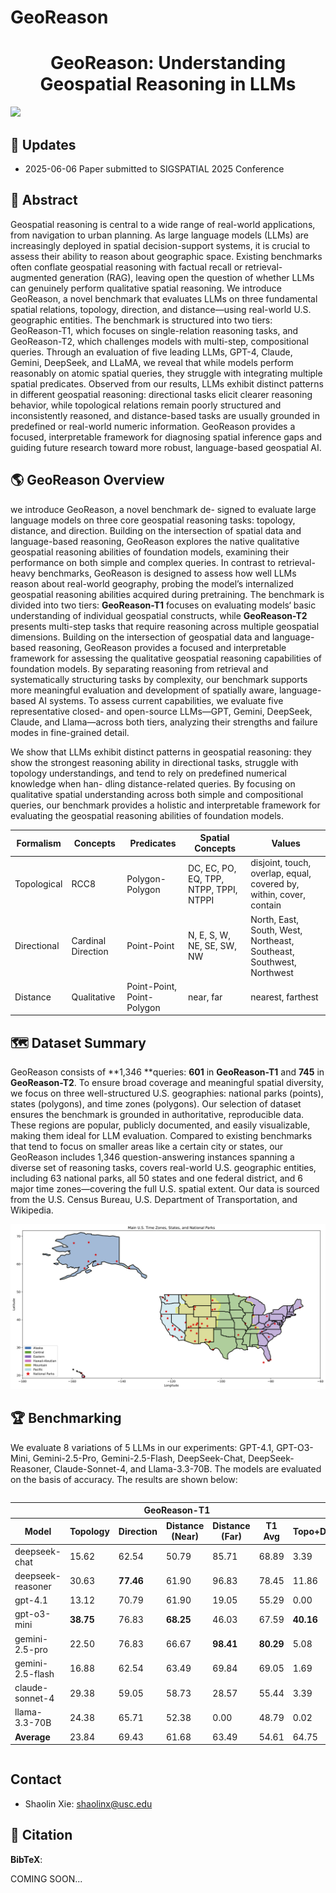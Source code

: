 # GeoReason

<div align="center">

<h1>GeoReason: Understanding Geospatial Reasoning in LLMs</h1>

<!-- [**Xiangcheng Hu**](https://github.com/JokerJohn)<sup>1</sup> · [**Jin Wu**](https://zarathustr.github.io/)<sup>1</sup> · [**Mingkai  Jia**](https://github.com/MKJia)<sup>1</sup>· [**Hongyu  Yan**](https://scholar.google.com/citations?user=TeKnXhkAAAAJ&hl=zh-CN)<sup>1</sup>· [**Yi  Jiang**](https://yijiang1992.github.io/)<sup>2</sup>· [**Binqian  Jiang**](https://github.com/lewisjiang/)<sup>1</sup>
<br>
[**Wei Zhang**](https://ece.hkust.edu.hk/eeweiz)<sup>1</sup> · [**Wei  He**](https://sites.google.com/view/drweihecv/home/)<sup>3</sup> · [**Ping Tan**](https://facultyprofiles.hkust.edu.hk/profiles.php?profile=ping-tan-pingtan#publications)<sup>1*&dagger;</sup>

<sup>1</sup>**HKUST&emsp;&emsp;&emsp;<sup>2</sup>CityU&emsp;&emsp;&emsp;<sup>3</sup>USTB**
<br>
&dagger;project lead&emsp;*corresponding author -->

</div>

<!-- <p align="center">
    <a href="https://mapeval.github.io/">🌐 Website</a> •
    <a href="https://huggingface.co/papers/2501.00316">📃 Paper</a> •
    <a href="https://huggingface.co/MapEval">🤗 Dataset</a> •
    <a href="https://paperswithcode.com/paper/mapeval-a-map-based-evaluation-of-geo-spatial">🏆 Leaderboard</a> •
    <a href="https://github.com/orgs/mapeval/repositories">💻 Code</a>
</p> -->


  <img src="profile/main_results.png" style="width: auto; height: auto;" />





## 📢 Updates

<!-- -   2024-12-31: We have released our [paper](https://arxiv.org/abs/2501.00316) and [dataset](https://huggingface.co/MapEval). Check it out! -->
-   2025-06-06 Paper submitted to SIGSPATIAL 2025 Conference

## 📖 Abstract

Geospatial reasoning is central to a wide range of real-world applications, from navigation to urban planning. As large language models (LLMs) are increasingly deployed in spatial decision-support systems, it is crucial to assess their ability to reason about geographic space. Existing benchmarks often conflate geospatial reasoning with factual recall or retrieval-augmented generation (RAG), leaving open the question of whether LLMs can genuinely perform qualitative spatial reasoning. We introduce GeoReason, a novel benchmark that evaluates LLMs on three fundamental spatial relations, topology, direction, and distance—using real-world U.S. geographic entities. The benchmark is structured into two tiers: GeoReason-T1, which focuses on single-relation reasoning tasks, and GeoReason-T2, which challenges models with multi-step, compositional queries. Through an evaluation of five leading LLMs, GPT-4, Claude, Gemini, DeepSeek, and LLaMA, we reveal that while models perform reasonably on atomic spatial queries, they struggle with integrating multiple spatial predicates. Observed from our results, LLMs exhibit distinct patterns in different geospatial reasoning: directional tasks elicit clearer reasoning behavior, while topological relations remain poorly structured and inconsistently reasoned, and distance-based tasks are usually grounded in predefined or real-world numeric information. GeoReason provides a focused, interpretable framework for diagnosing spatial inference gaps and guiding future research toward more robust, language-based geospatial AI.

## 🌎 GeoReason Overview

we introduce GeoReason, a novel benchmark de-
signed to evaluate large language models on three core geospatial reasoning tasks: topology, distance, and direction. Building on the intersection of spatial data and language-based reasoning, GeoReason explores the native qualitative geospatial reasoning abilities of foundation models, examining their performance on both simple and complex queries. In contrast to retrieval-heavy benchmarks,
GeoReason is designed to assess how well LLMs reason about real-world geography, probing the model’s internalized geospatial reasoning abilities acquired during pretraining. The benchmark is divided into two tiers: **GeoReason-T1** focuses on evaluating models‘ basic understanding of individual geospatial constructs, while
**GeoReason-T2** presents multi-step tasks that require reasoning across multiple geospatial dimensions. Building on the intersection of geospatial data and language-based reasoning, GeoReason provides a focused and interpretable framework for assessing the qualitative geospatial reasoning capabilities of foundation models.
By separating reasoning from retrieval and systematically structuring tasks by complexity, our benchmark supports more meaningful evaluation and development of spatially aware, language-based AI systems. To assess current capabilities, we evaluate five representative closed- and open-source LLMs—GPT, Gemini, DeepSeek, Claude, and Llama—across both tiers, analyzing their strengths and failure modes in fine-grained detail.


We show that LLMs exhibit distinct patterns in geospatial reasoning: they show the strongest reasoning ability in directional tasks, struggle with topology understandings,
and tend to rely on predefined numerical knowledge when han-
dling distance-related queries. By focusing on qualitative spatial understanding across both simple and compositional queries, our benchmark provides a holistic and interpretable framework for evaluating the geospatial reasoning abilities of foundation models.

| Formalism   | Concepts           | Predicates                | Spatial Concepts                                | Values                                                            |
|-------------|--------------------|----------------------------|--------------------------------------------------|-------------------------------------------------------------------|
| Topological | RCC8               | Polygon-Polygon            | DC, EC, PO, EQ, TPP, NTPP, TPPI, NTPPI           | disjoint, touch, overlap, equal, covered by, within, cover, contain |
| Directional | Cardinal Direction | Point-Point                | N, E, S, W, NE, SE, SW, NW                       | North, East, South, West, Northeast, Southeast, Southwest, Northwest |
| Distance    | Qualitative        | Point-Point, Point-Polygon | near, far                                       | nearest, farthest                                                 |





## 🗺️ Dataset Summary
GeoReason consists of **1,346 **queries: **601** in **GeoReason-T1** and
**745** in **GeoReason-T2**. To ensure broad coverage and meaningful spatial diversity, we
focus on three well-structured U.S. geographies: national parks
(points), states (polygons), and time zones (polygons). Our selection of dataset ensures the benchmark is grounded in authoritative,
reproducible data. These regions are popular, publicly documented, and easily visualizable, making them ideal for LLM evaluation. Compared to existing benchmarks that tend to focus on smaller areas like a certain city or states, our GeoReason includes 1,346 question-answering instances spanning a diverse set of reasoning tasks, covers real-world U.S. geographic entities, including 63 national parks, all 50 states and one federal district, and 6 major time zones—covering the full U.S. spatial extent. Our data is sourced from the U.S. Census Bureau, U.S. Department of Transportation, and Wikipedia.

<img src="profile/map_with_labels.png" width="700" />


## 🏆 Benchmarking

We evaluate 8 variations of 5 LLMs in our experiments: GPT-4.1,
GPT-O3-Mini, Gemini-2.5-Pro, Gemini-2.5-Flash, DeepSeek-Chat,
DeepSeek-Reasoner, Claude-Sonnet-4, and Llama-3.3-70B. The models are evaluated on the basis of accuracy. The results are shown below:


<div style="overflow-x: auto;">
<table>
  <thead>
    <tr>
      <th ></th>
      <th colspan="5"><div style="text-align: center;">GeoReason-T1</th>
      <th colspan="4"><div style="text-align: center;">GeoReason-T2</th>
      <th ></th>
    </tr>
    <tr>
      <th >Model</th>
      <th>Topology</th>
      <th>Direction</th>
      <th>Distance (Near)</th>
      <th>Distance (Far)</th>
      <th>T1 Avg</th>
      <th>Topo+Dir</th>
      <th>Topo+Dist</th>
      <th>Dir+Dist</th>
      <th>T2 Avg</th>
      <th >Avg</th>
    </tr>
  </thead>
  <tbody>
    <tr>
      <td>deepseek-chat</td><td>15.62</td><td>62.54</td><td>50.79</td><td>85.71</td><td>68.89</td><td>3.39</td><td>5.56</td><td>18.11</td><td>9.02</td><td>31.34</td>
    </tr>
    <tr>
      <td>deepseek-reasoner</td><td>30.63</td><td><b>77.46</b></td><td>61.90</td><td>96.83</td><td>78.45</td><td>11.86</td><td><b>15.64</b></td><td>52.76</td><td>26.75</td><td><b>46.73</b></td>
    </tr>
    <tr>
      <td>gpt-4.1</td><td>13.12</td><td>70.79</td><td>61.90</td><td>19.05</td><td>55.29</td><td>0.00</td><td>5.00</td><td>22.83</td><td>9.28</td><td>25.25</td>
    </tr>
    <tr>
      <td>gpt-o3-mini</td><td><b>38.75</b></td><td>76.83</td><td><b>68.25</b></td><td>46.03</td><td>67.59</td><td><b>40.16</b></td><td>10.00</td><td>39.37</td><td><b>29.84</b></td><td>43.65</td>
    </tr>
    <tr>
      <td>gemini-2.5-pro</td><td>22.50</td><td>76.83</td><td>66.67</td><td><b>98.41</b></td><td><b>80.29</b></td><td>5.08</td><td>15.56</td><td><b>57.48</b></td><td>26.04</td><td>46.07</td>
    </tr>
    <tr>
      <td>gemini-2.5-flash</td><td>16.88</td><td>62.54</td><td>63.49</td><td>69.84</td><td>69.05</td><td>1.69</td><td>8.89</td><td>29.13</td><td>13.24</td><td>33.21</td>
    </tr>
    <tr>
      <td>claude-sonnet-4</td><td>29.38</td><td>59.05</td><td>58.73</td><td>28.57</td><td>55.44</td><td>3.39</td><td>10.56</td><td>28.35</td><td>14.10</td><td>29.02</td>
    </tr>
    <tr>
      <td>llama-3.3-70B</td><td>24.38</td><td>65.71</td><td>52.38</td><td>0.00</td><td>48.79</td><td>0.02</td><td>6.11</td><td>15.75</td><td>7.29</td><td>21.45</td>
    </tr>
    <tr>
      <td><b>Average</b></td><td>23.84</td><td>69.43</td><td>61.68</td><td>63.49</td><td>54.61</td><td>64.75</td><td>9.37</td><td>10.17</td><td>35.43</td><td>18.32</td>
    </tr>
  </tbody>
</table>
</div>




## Contact
- Shaolin Xie: shaolinx@usc.edu


## 📝 Citation

**BibTeX**:

COMING SOON...
